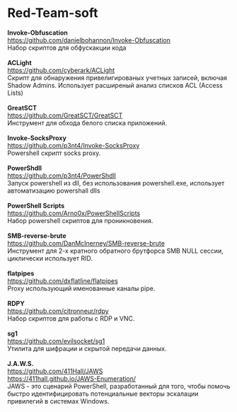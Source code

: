 # Red-Team-soft

<b>Invoke-Obfuscation</b><br>
https://github.com/danielbohannon/Invoke-Obfuscation<br>
Набор скриптов для обфускакции кода<br>
<br>
<b>ACLight</b><br>
https://github.com/cyberark/ACLight<br>
Скрипт для обнаружения привелигированых учетных записей, включая Shadow Admins. Использует расширеный анализ списков ACL (Access Lists)<br>
<br>
<b>GreatSCT</b><br>
https://github.com/GreatSCT/GreatSCT<br>
Инструмент для обхода белого списка приложений.<br>
<br>
<b>Invoke-SocksProxy</b><br>
https://github.com/p3nt4/Invoke-SocksProxy<br>
Powershell скрипт socks proxy.<br>
<br>
<b>PowerShdll</b><br>
https://github.com/p3nt4/PowerShdll<br>
Запуск powershell из dll, без использования powershell.exe, использует автоматизацию powershall dlls<br>
<br>
<b>PowerShell Scripts</b><br>
https://github.com/Arno0x/PowerShellScripts<br>
Набор powershell скриптов для проникновения.<br>
<br>
<b>SMB-reverse-brute</b><br>
https://github.com/DanMcInerney/SMB-reverse-brute<br>
Инструмент для 2-х кратного обратного брутфорса SMB NULL сессии, циклически использует RID.<br>
<br>
<b>flatpipes</b><br>
https://github.com/dxflatline/flatpipes<br>
Proxy использующий именованные каналы pipe.<br>
<br>
<b>RDPY</b><br>
https://github.com/citronneur/rdpy<br>
Набор скриптов для работы с RDP и VNC.<br>
<br>
<b>sg1</b><br>
https://github.com/evilsocket/sg1<br>
Утилита для шифрации и скрытой передачи данных.<br>
<br>
<b>J.A.W.S.</b><br>
https://github.com/411Hall/JAWS<br>
https://411hall.github.io/JAWS-Enumeration/<br>
JAWS - это сценарий PowerShell, разработанный для того, чтобы помочь быстро идентифицировать потенциальные векторы эскалации привилегий в системах Windows.<br>
<br>

